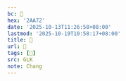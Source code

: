 ```yaml
---
bc: 𪩲
hex: '2AA72'
date: '2025-10-13T11:26:58+08:00'
lastmod: '2025-10-19T10:58:17+08:00'
title: 󰔦
url: 󰔦
tags: [𪩲]
src: GLK
note: Chang
---
```

